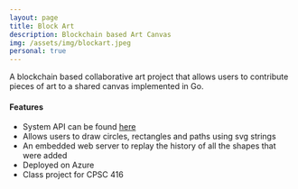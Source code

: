 ```yaml
---
layout: page
title: Block Art
description: Blockchain based Art Canvas
img: /assets/img/blockart.jpeg
personal: true
---
```


A blockchain based collaborative art project that allows users to contribute pieces of art to a shared canvas implemented in Go.

<h4 class="text-center">Features</h4>
<ul>
    <li>System API can be found <a href="https://www.cs.ubc.ca/~bestchai/teaching/cs416_2017w2/project1/index.html">here</a></li>
    <li>Allows users to draw circles, rectangles and paths using svg strings</li>
    <li>An embedded web server to replay the history of all the shapes that were added</li>
    <li>Deployed on Azure</li>
    <li>Class project for CPSC 416</li>
</ul>
